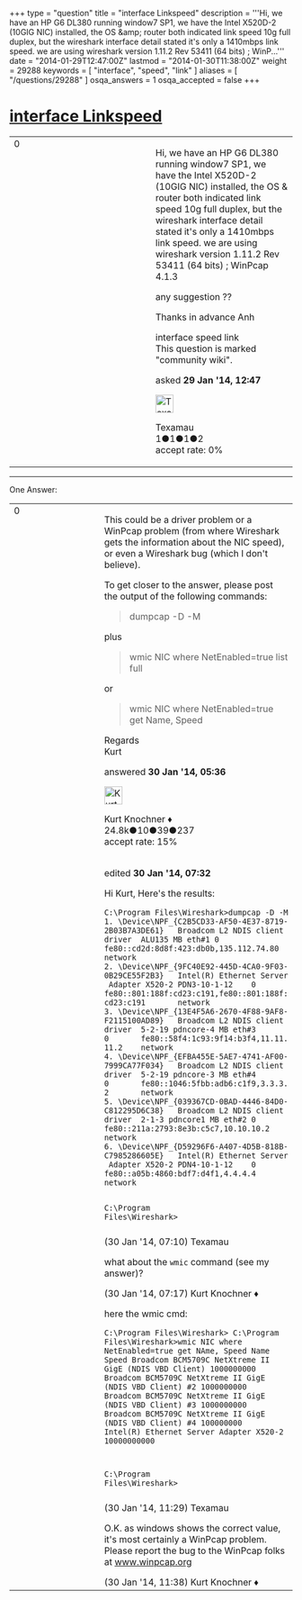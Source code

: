 +++
type = "question"
title = "interface Linkspeed"
description = '''Hi, we have an HP G6 DL380 running window7 SP1, we have the Intel X520D-2 (10GIG NIC) installed, the OS &amp;amp; router both indicated link speed 10g full duplex, but the wireshark interface detail stated it&#x27;s only a 1410mbps link speed.  we are using wireshark version 1.11.2 Rev 53411 (64 bits) ; WinP...'''
date = "2014-01-29T12:47:00Z"
lastmod = "2014-01-30T11:38:00Z"
weight = 29288
keywords = [ "interface", "speed", "link" ]
aliases = [ "/questions/29288" ]
osqa_answers = 1
osqa_accepted = false
+++

<div class="headNormal">

# [interface Linkspeed](/questions/29288/interface-linkspeed)

</div>

<div id="main-body">

<div id="askform">

<table id="question-table" style="width:100%;"><colgroup><col style="width: 50%" /><col style="width: 50%" /></colgroup><tbody><tr class="odd"><td style="width: 30px; vertical-align: top"><div class="vote-buttons"><span id="post-29288-upvote" class="ajax-command post-vote up" rel="nofollow" title="I like this post (click again to cancel)"> </span><div id="post-29288-score" class="post-score" title="current number of votes">0</div><span id="post-29288-downvote" class="ajax-command post-vote down" rel="nofollow" title="I dont like this post (click again to cancel)"> </span> <span id="favorite-mark" class="ajax-command favorite-mark" rel="nofollow" title="mark/unmark this question as favorite (click again to cancel)"> </span><div id="favorite-count" class="favorite-count"></div></div></td><td><div id="item-right"><div class="question-body"><p>Hi, we have an HP G6 DL380 running window7 SP1, we have the Intel X520D-2 (10GIG NIC) installed, the OS &amp; router both indicated link speed 10g full duplex, but the wireshark interface detail stated it's only a 1410mbps link speed. we are using wireshark version 1.11.2 Rev 53411 (64 bits) ; WinPcap 4.1.3</p><p>any suggestion ??</p><p>Thanks in advance Anh</p></div><div id="question-tags" class="tags-container tags"><span class="post-tag tag-link-interface" rel="tag" title="see questions tagged &#39;interface&#39;">interface</span> <span class="post-tag tag-link-speed" rel="tag" title="see questions tagged &#39;speed&#39;">speed</span> <span class="post-tag tag-link-link" rel="tag" title="see questions tagged &#39;link&#39;">link</span></div><div id="question-controls" class="post-controls"><div class="community-wiki">This question is marked "community wiki".</div></div><div class="post-update-info-container"><div class="post-update-info post-update-info-user"><p>asked <strong>29 Jan '14, 12:47</strong></p><img src="https://secure.gravatar.com/avatar/50c7fb43ecfb7d6016dd649b771c98df?s=32&amp;d=identicon&amp;r=g" class="gravatar" width="32" height="32" alt="Texamau&#39;s gravatar image" /><p><span>Texamau</span><br />
<span class="score" title="1 reputation points">1</span><span title="1 badges"><span class="badge1">●</span><span class="badgecount">1</span></span><span title="1 badges"><span class="silver">●</span><span class="badgecount">1</span></span><span title="2 badges"><span class="bronze">●</span><span class="badgecount">2</span></span><br />
<span class="accept_rate" title="Rate of the user&#39;s accepted answers">accept rate:</span> <span title="Texamau has no accepted answers">0%</span></p></div></div><div id="comments-container-29288" class="comments-container"></div><div id="comment-tools-29288" class="comment-tools"></div><div class="clear"></div><div id="comment-29288-form-container" class="comment-form-container"></div><div class="clear"></div></div></td></tr></tbody></table>

------------------------------------------------------------------------

<div class="tabBar">

<span id="sort-top"></span>

<div class="headQuestions">

One Answer:

</div>

</div>

<span id="29309"></span>

<div id="answer-container-29309" class="answer">

<table style="width:100%;"><colgroup><col style="width: 50%" /><col style="width: 50%" /></colgroup><tbody><tr class="odd"><td style="width: 30px; vertical-align: top"><div class="vote-buttons"><span id="post-29309-upvote" class="ajax-command post-vote up" rel="nofollow" title="I like this post (click again to cancel)"> </span><div id="post-29309-score" class="post-score" title="current number of votes">0</div><span id="post-29309-downvote" class="ajax-command post-vote down" rel="nofollow" title="I dont like this post (click again to cancel)"> </span></div></td><td><div class="item-right"><div class="answer-body"><p>This could be a driver problem or a WinPcap problem (from where Wireshark gets the information about the NIC speed), or even a Wireshark bug (which I don't believe).</p><p>To get closer to the answer, please post the output of the following commands:</p><blockquote><p>dumpcap -D -M<br />
</p></blockquote><p>plus</p><blockquote><p>wmic NIC where NetEnabled=true list full<br />
</p></blockquote><p>or</p><blockquote><p>wmic NIC where NetEnabled=true get Name, Speed</p></blockquote><p>Regards<br />
Kurt</p></div><div class="answer-controls post-controls"></div><div class="post-update-info-container"><div class="post-update-info post-update-info-user"><p>answered <strong>30 Jan '14, 05:36</strong></p><img src="https://secure.gravatar.com/avatar/23b7bf5b13bc2c98b2e8aa9869ca5d75?s=32&amp;d=identicon&amp;r=g" class="gravatar" width="32" height="32" alt="Kurt%20Knochner&#39;s gravatar image" /><p><span>Kurt Knochner ♦</span><br />
<span class="score" title="24767 reputation points"><span>24.8k</span></span><span title="10 badges"><span class="badge1">●</span><span class="badgecount">10</span></span><span title="39 badges"><span class="silver">●</span><span class="badgecount">39</span></span><span title="237 badges"><span class="bronze">●</span><span class="badgecount">237</span></span><br />
<span class="accept_rate" title="Rate of the user&#39;s accepted answers">accept rate:</span> <span title="Kurt Knochner has 344 accepted answers">15%</span> </br></br></p></div><div class="post-update-info post-update-info-edited"><p><span> edited <strong>30 Jan '14, 07:32</strong> </span></p></div></div><div id="comments-container-29309" class="comments-container"><span id="29316"></span><div id="comment-29316" class="comment"><div id="post-29316-score" class="comment-score"></div><div class="comment-text"><p>Hi Kurt, Here's the results:</p><pre><code>C:\Program Files\Wireshark&gt;dumpcap -D -M
1. \Device\NPF_{C2B5CD33-AF50-4E37-8719-2B03B7A3DE61}   Broadcom L2 NDIS client
driver  ALU135 MB eth#1 0       fe80::cd2d:8d8f:423:db0b,135.112.74.80  network
2. \Device\NPF_{9FC40E92-445D-4CA0-9F03-0B29CE55F2B3}   Intel(R) Ethernet Server
 Adapter X520-2 PDN3-10-1-12    0       fe80::801:188f:cd23:c191,fe80::801:188f:
cd23:c191       network
3. \Device\NPF_{13E4F5A6-2670-4F88-9AF8-F2115100AD89}   Broadcom L2 NDIS client
driver  5-2-19 pdncore-4 MB eth#3       0       fe80::58f4:1c93:9f14:b3f4,11.11.
11.2    network
4. \Device\NPF_{EFBA455E-5AE7-4741-AF00-7999CA77F034}   Broadcom L2 NDIS client
driver  5-2-19 pdncore-3 MB eth#4       0       fe80::1046:5fbb:adb6:c1f9,3.3.3.
2       network
5. \Device\NPF_{039367CD-0BAD-4446-84D0-C812295D6C38}   Broadcom L2 NDIS client
driver  2-1-3 pdncore1 MB eth#2 0       fe80::211a:2793:8e3b:c5c7,10.10.10.2
network
6. \Device\NPF_{D59296F6-A407-4D5B-818B-C7985286605E}   Intel(R) Ethernet Server
 Adapter X520-2 PDN4-10-1-12    0       fe80::a05b:4860:bdf7:d4f1,4.4.4.4
network

C:\Program Files\Wireshark&gt;</code></pre></div><div id="comment-29316-info" class="comment-info"><span class="comment-age">(30 Jan '14, 07:10)</span> <span class="comment-user userinfo">Texamau</span></div></div><span id="29317"></span><div id="comment-29317" class="comment"><div id="post-29317-score" class="comment-score"></div><div class="comment-text"><p>what about the <code>wmic</code> command (see my answer)?</p></div><div id="comment-29317-info" class="comment-info"><span class="comment-age">(30 Jan '14, 07:17)</span> <span class="comment-user userinfo">Kurt Knochner ♦</span></div></div><span id="29325"></span><div id="comment-29325" class="comment"><div id="post-29325-score" class="comment-score"></div><div class="comment-text"><p>here the wmic cmd:</p><pre><code>C:\Program Files\Wireshark&gt;
C:\Program Files\Wireshark&gt;wmic NIC where NetEnabled=true get NAme, Speed
Name                                                      Speed
Broadcom BCM5709C NetXtreme II GigE (NDIS VBD Client)     1000000000
Broadcom BCM5709C NetXtreme II GigE (NDIS VBD Client) #2  1000000000
Broadcom BCM5709C NetXtreme II GigE (NDIS VBD Client) #3  1000000000
Broadcom BCM5709C NetXtreme II GigE (NDIS VBD Client) #4  100000000
Intel(R) Ethernet Server Adapter X520-2                   10000000000

C:\Program Files\Wireshark&gt;</code></pre></div><div id="comment-29325-info" class="comment-info"><span class="comment-age">(30 Jan '14, 11:29)</span> <span class="comment-user userinfo">Texamau</span></div></div><span id="29327"></span><div id="comment-29327" class="comment"><div id="post-29327-score" class="comment-score"></div><div class="comment-text"><p>O.K. as windows shows the correct value, it's most certainly a WinPcap problem. Please report the bug to the WinPcap folks at www.winpcap.org</p></div><div id="comment-29327-info" class="comment-info"><span class="comment-age">(30 Jan '14, 11:38)</span> <span class="comment-user userinfo">Kurt Knochner ♦</span></div></div></div><div id="comment-tools-29309" class="comment-tools"></div><div class="clear"></div><div id="comment-29309-form-container" class="comment-form-container"></div><div class="clear"></div></div></td></tr></tbody></table>

</div>

<div class="paginator-container-left">

</div>

</div>

</div>

